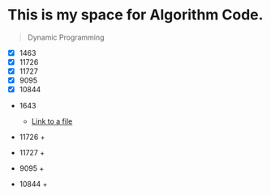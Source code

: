 # This is my space for Algorithm Code.


>Dynamic Programming 

- [x] 1463
- [x] 11726
- [x] 11727
- [x] 9095
- [x] 10844

+ 1643 
  + [Link to a file](hello-world/1463)

+ 11726
  +
  
+ 11727
  +

+ 9095
  +

+ 10844
  +


